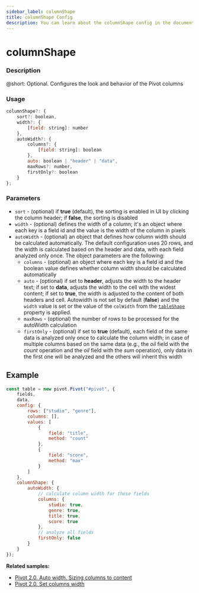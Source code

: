 ```yaml
---
sidebar_label: columnShape
title: columnShape Config
description: You can learn about the columnShape config in the documentation of the DHTMLX JavaScript Pivot library. Browse developer guides and API reference, try out code examples and live demos, and download a free 30-day evaluation version of DHTMLX Pivot.
---
```


# columnShape

### Description

@short: Optional. Configures the look and behavior of the Pivot columns

### Usage

~~~jsx  
columnShape?: {
    sort?: boolean,
    width?: {
        [field: string]: number
    },
    autoWidth?: {
        columns?: {
            [field: string]: boolean
        },
        auto: boolean | "header" | "data",
        maxRows?: number,
        firstOnly?: boolean
    }
};
~~~

### Parameters

- `sort` - (optional) if **true** (default), the sorting is enabled in UI by clicking the column header; if **false**, the sorting is disabled
- `width` - (optional) defines the width of a column; it's an object where each key is a field id and the value is the width of the column in pixels
- `autoWidth` - (optional) an object that defines how column width should be calculated automatically. The default configuration uses 20 rows, and the width is calculated based on the header and data, with each field analyzed only once. The object parameters are the following: 
    - `columns` - (optional) an object where each key is a field id and the boolean value defines whether column width should be calculated automatically
    - `auto` - (optional) if set to **header**, adjusts the width to the header text; if set to **data**, adjusts the width to the cell with the widest content; if set to **true**, the width is adjusted to the content of both headers and cell.
    Autowidth is not set by default (**false**) and the `width` value is set or the value of the `colWidth` from the [`tableShape`](/api/config/tableshape-property) property is applied.
    - `maxRows` - (optional) the number of rows to be processed for the autoWidth calculation
    - `firstOnly` - (optional) if set to **true** (default), each field of the same data is analyzed only once to calculate the column width; in case of multiple columns based on the same data (e.g., the *oil* field with the *count* operation and the *oil* field with the *sum* operation), only data in the first one will be analyzed and the others will inherit this width

## Example

~~~jsx {18-30}
const table = new pivot.Pivot("#pivot", {
    fields,
    data,
    config: {
        rows: ["studio", "genre"],
        columns: [],
        values: [
            {
                field: "title",
                method: "count"
            },
            {
                field: "score",
                method: "max"
            }
        ]
    },
    columnShape: {
        autoWidth: {
            // calculate column width for these fields
            columns: {
                studio: true,
                genre: true,
                title: true,
                score: true
            },
            // analyze all fields
            firstOnly: false
        }
    }
});
~~~

**Related samples:**
- [Pivot 2.0. Auto width. Sizing columns to content](https://snippet.dhtmlx.com/tn1yw14m)
- [Pivot 2.0. Set columns width](https://snippet.dhtmlx.com/ceu34kkn)
